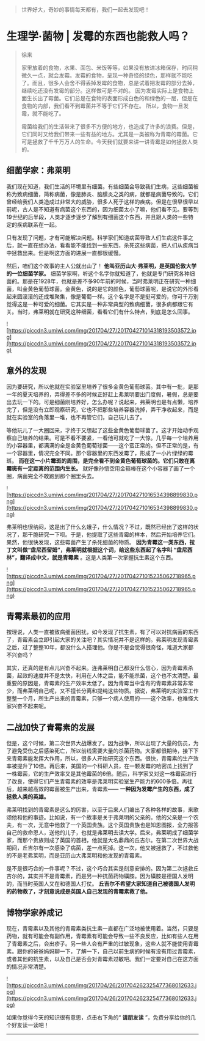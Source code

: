 > 世界好大，奇妙的事情每天都有，我们一起去发现吧！

# 生理学·菌物 | 发霉的东西也能救人吗？

> 徐来
> 
> 家里放着的食物，水果、面包、米饭等等，如果没有放进冰箱保存，时间稍微久一点，就会发霉。发霉的食物，呈现一种奇怪的绿色，那样就不能吃了。而且，很多人会舍不得丢掉发霉的食物，总是试着把发霉的部分去掉，继续吃还没有发霉的部分。这样做可是不对的。 因为发霉实际上是食物上面生长出了霉菌。它们总是在食物的表面形成白色的和绿色的一层，但是在食物的内部，我们看不到霉菌并不等于它们不存在。 所以，食物一旦发霉，就不能吃了。
> 
> 霉菌给我们的生活带来了很多不方便的地方，也造成了许多的浪费。但是，它们同时又给我们带来一些有益的地方。尤其是一类被称为青霉的霉菌。它可是拯救了千千万万人的生命。今天我们就要来讲一讲青霉是如何拯救人类的。

## 细菌学家：弗莱明

我们现在知道，我们生活的环境里有细菌。有些细菌会导致我们生病，这些细菌被称为致病细菌，简称病菌，像是肺炎、脑膜炎之类的病，就都是病菌导致的。它们曾经给我们人类造成过非常大的威胁，很多人死于这样的疾病。但是在很早很早以前呢，古人是不知道有病菌这个东西的，因为细菌太小了嘛，他们看不见。要等到19世纪的后半段，人类才逐步逐步了解到有细菌这个东西，并且跟人类的一些特定的疾病联系在一起。

只有发现了问题，才有可能解决问题。科学家们知道病菌导致人们生病这件事之后，就一直在想办法，看看能不能找到一些东西，杀死这些病菌，把人们从疾病当中拯救出来。但是啊这方面的进展一直都很缓慢。

然后，咱们这个故事的主人公就出山了！ **他叫亚历山大·弗莱明，是英国伦敦大学的一位细菌学家。** 细菌学家啊，听这个名字你就知道了，他就是专门研究各种细菌的。那是在1928年，也就是差不多90年前的时候，当时弗莱明正在研究一种细菌，叫金黄色葡萄球菌。金黄色，说的是它的颜色，葡萄球菌呢，是说它的外形看起来圆滚滚的还成堆聚集，像是葡萄一样。这个名字是不是挺可爱的，你可千万别觉得这是一种可爱的细菌。它其实是一种非常典型的致病细菌，很多病都跟它有关。当时，弗莱明就在研究这种细菌，看看它们有什么特点，到底是怎么回事。

![https://piccdn3.umiwi.com/img/201704/27/201704271014318193503572.jpg](https://piccdn3.umiwi.com/img/201704/27/201704271014318193503572.jpg)

## 意外的发现

因为要研究，所以他就在实验室里培养了很多金黄色葡萄球菌。其中有一批，是那一年的夏天培养的，弄得差不多的时候正好赶上弗莱明要出门度假，暑假，总是要出去玩一下的。可是细菌刚培养好，怎么办呢？说起来，弗莱明也是有点懒，培养完了，但是没有立即观察研究，它也不把那些培养容器洗掉，弄干净收起来，而是就在实验室的角落里一堆，也不再管它们，自己玩儿去了。

等他玩儿了一大圈回来，才终于又想起了这些金黄色葡萄球菌了。这才开始动手观察自己培养的结果。可是不看不要紧，一看他可就吃了一大惊。几乎每一个培养用的小容器里，都满满的全是金黄色葡萄球菌——这个蛮正常的。但不正常的是，有一个容器里，情况完全不同。那个容器里的东西发霉了，形成了一小片绿绿的霉斑。 **而在这一小片霉斑的周围，是完全看不到金黄色葡萄球菌的。它们只敢在离霉斑有一定距离的范围内生长。** 就好像孙悟空用金箍棒在这个小容器了画了一个圈，病菌完全不敢跑到那个圈里头去。

![https://piccdn3.umiwi.com/img/201704/27/201704271016534398899830.png](https://piccdn3.umiwi.com/img/201704/27/201704271016534398899830.png)

弗莱明也很纳闷，这是出了什么幺蛾子，什么情况？不过，既然已经出了这样的状况了，那干脆研究一下呗。于是，他提取了这些青霉的样本，然后开始培养它们。果然，他很快发现，这些霉菌产生了杀死细菌的物质。 **因为青霉这一类东西，拉丁文叫做“盘尼西留姆”，弗莱明就根据这个词，给这些东西起了名字叫 “盘尼西林”，翻译成中文，就是青霉素** 。这是人类第一次掌握抗生素这个东西。

![https://piccdn3.umiwi.com/img/201704/27/201704271015235062718965.png](https://piccdn3.umiwi.com/img/201704/27/201704271015235062718965.png)

## 青霉素最初的应用

按理说，人类一直被致病细菌困扰，如今发现了抗生素，有了可以对抗病菌的东西了，青霉素会立即引起大家的关注吧？其实情况并不是这样的。弗莱明发现青霉素之后，过了整整10年，都没什么人搭理他。你是不是会觉得很奇怪，难道大家都不兴奋吗？

其实，还真的是有点儿兴奋不起来。连弗莱明自己都没什么信心，因为青霉素杀菌，起效的速度并不是太快，利用在人体之后，能不能杀菌，这个也不太清楚。最重要的原因是，青霉素的生产效率太低了。因为青霉当中含有的青霉素非常非常少，而弗莱明自己呢，又不擅长分离和提纯这些物质。据说，弗莱明的实验室工作整整一个月，所生产出来的青霉素，只够一个病人使用的——这个效率，也难怪大家兴奋不起来呢。

## 二战加快了青霉素的发展

但是，这个时候，第二次世界大战爆发了。因为战争，所以出现了大量的伤员，为了避免受伤之后感染死亡，所以前线需要大量的杀菌药物。大家都很期待，接下下来青霉素能发挥大作用，所以，很多人开始研究这个东西。很快，青霉素的生产效率被提升了10倍。再后来，美国的一个科研人员，在一颗发霉的哈密瓜上找到了一株霉菌，它的生产效率又是其他霉菌的6倍。随后，科学家又对这一株霉菌进行了改良，使得它们产生青霉素的效率是弗莱明实验室生产能力的600多倍。再往后，越来越高效的霉菌被生产出来，青霉素—— **一种因为发霉产生的东西，成了拯救人类的英雄。**

弗莱明找到的青霉素是这么的厉害，以至于后来人们编出了各种各样的故事，来歌颂他和他的事迹。比如说，有一个故事是关于弗莱明的父亲的。他的父亲是一个农夫，有一次，无意中他救了一个英国贵族。这个英国贵族也是知恩图报，全力报答自己的救命恩人，送他的儿子，也就是弗莱明去读大学。后来，弗莱明成了细菌学家，而那个贵族则成了英国的首相，他就是大名鼎鼎的丘吉尔。在第二次世界大战期间，丘吉尔有一次感染了病菌，差一点死掉。这一次，他又被拯救了，不过救他的不是老弗莱明，而是亚历山大弗莱明和他发现的青霉素。

是不是很巧合的一件事呢？不过，这个巧合其实是刻意安排的。因为第二次拯救丘吉尔的，其实并不是青霉素，而是另一种抗菌药物磺胺。因为磺胺是德国人发明的，而当时英国人又在和德国人打仗。 **丘吉尔不希望大家知道自己被德国人发明的药物救了，才刻意说成是英国人自己发现的青霉素救了他。**

## 博物学家养成记

现在，青霉素以及其他的青霉素类抗生素一直都在广泛地被使用着。当然，只要是药物，就有可能会有副作用，青霉素有可能会导致一些不良反应，比如有些人在用了青霉素之后，会出疹子。另一些人会有严重的过敏现象，这些人就不能使用青霉素。跟你的爸爸妈妈聊一下，了解一下，自己以前生病的时候有没有用过青霉素，或者其他的抗生素，以及自己是否会对青霉素过敏吧。我们一定要对自己在这方面的情况非常清楚。

![https://piccdn3.umiwi.com/img/201704/26/201704262325477368012633.jpg](https://piccdn3.umiwi.com/img/201704/26/201704262325477368012633.jpg)

如果你觉得今天的知识很有意思，点击右下角的“ **请朋友读** ”，免费分享给你的几个好友读一读吧！

---
